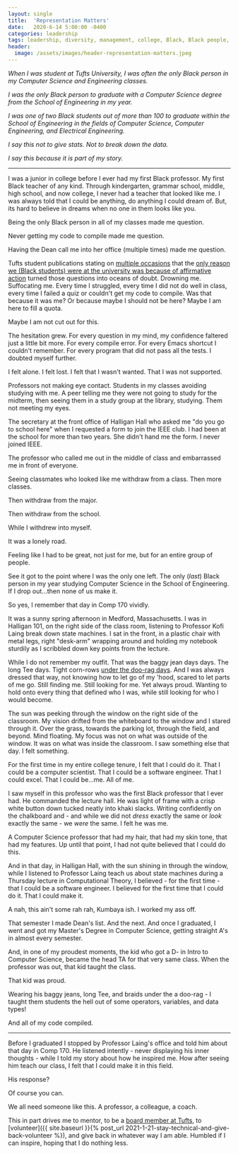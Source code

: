 ```yaml
---
layout: single
title:  'Representation Matters'
date:   2020-6-14 5:00:00 -0400
categories: leadership
tags: leadership, diversity, management, college, Black, Black people, computer science, inclusion, equity, DEI
header:
  image: /assets/images/header-representation-matters.jpeg
---
```


*When I was student at Tufts University, I was often the only Black person in my Computer Science and Engineering classes.*

*I was the only Black person to graduate with a Computer Science degree from the School of Engineering in my year.*

*I was one of two Black students out of more than 100 to graduate within the School of Engineering in the fields of Computer Science, Computer Engineering, and Electrical Engineering.*

*I say this not to give stats. Not to break down the data.*

*I say this because it is part of my story.*

---

I was a junior in college before I ever had my first Black professor. My first Black teacher of any kind. Through kindergarten, grammar school, middle, high school, and now college, I never had a teacher that looked like me. I was always told that I could be anything, do anything I could dream of. But, its hard to believe in dreams when no one in them looks like you.

Being the only Black person in all of my classes made me question.

Never getting my code to compile made me question.

Having the Dean call me into her office (multiple times) made me question.

Tufts student publications stating on [multiple occasions](https://tuftsdaily.com/archives/2001/09/01/affirmative-action-is-everyones-concern/) that the [only reason we (Black students) were at the university was because of affirmative action](https://www.insidehighered.com/news/2006/12/12/not-so-merry-christmas) turned those questions into oceans of doubt. Drowning me. Suffocating me. Every time I struggled, every time I did not do well in class, every time I failed a quiz or couldn't get my code to compile. Was that because it was me? Or because maybe I should not be here? Maybe I am here to fill a quota.

Maybe I am not cut out for this.

The hesitation grew. For every question in my mind, my confidence faltered just a little bit more. For every compile error. For every Emacs shortcut I couldn't remember. For every program that did not pass all the tests. I doubted myself further.

I felt alone. I felt lost. I felt that I wasn't wanted. That I was not supported.

Professors not making eye contact. Students in my classes avoiding studying with me. A peer telling me they were not going to study for the midterm, then seeing them in a study group at the library, studying. Them not meeting my eyes.

The secretary at the front office of Halligan Hall who asked me "do you go to school here" when I requested a form to join the IEEE club. I had been at the school for more than two years. She didn't hand me the form. I never joined IEEE.

The professor who called me out in the middle of class and embarrassed me in front of everyone.

Seeing classmates who looked like me withdraw from a class. Then more classes.

Then withdraw from the major.

Then withdraw from the school.

While I withdrew into myself.

It was a lonely road.

Feeling like I had to be great, not just for me, but for an entire group of people.

See it got to the point where I was the only one left. The only (*last*) Black person in my year studying Computer Science in the School of Engineering. If I drop out...then none of us make it.

So yes, I remember that day in Comp 170 vividly.

It was a sunny spring afternoon in Medford, Massachusetts. I was in Halligan 101, on the right side of the class room, listening to Professor Kofi Laing break down state machines. I sat in the front, in a plastic chair with metal legs, right "desk-arm" wrapping around and holding my notebook sturdily as I scribbled down key points from the lecture.

While I do not remember my outfit. That was the baggy jean days days. The long Tee days. Tight corn-rows [under the doo-rag days](https://www.cs.tufts.edu/comp/11-2003f/staff.php). And I was always dressed that way, not knowing how to let go of my 'hood, scared to let parts of me go. Still finding me. Still looking for me. Yet always proud. Wanting to hold onto every thing that defined who I was, while still looking for who I would become.

The sun was peeking through the window on the right side of the classroom. My vision drifted from the whiteboard to the window and I stared through it. Over the grass, towards the parking lot, through the field, and beyond. Mind floating. My focus was not on what was outside of the window. It was on what was inside the classroom. I saw something else that day. I felt something.

For the first time in my entire college tenure, I felt that I could do it. That I could be a computer scientist. That I could be a software engineer. That I could excel. That I could be...me. All of me.

I saw myself in this professor who was the first Black professor that I ever had. He commanded the lecture hall. He was light of frame with a crisp white button down tucked neatly into khaki slacks. Writing confidently on the chalkboard and - and while we did not _dress_ exactly the same or _look_ exactly the same - we _were_ the same. I felt he was me.

A Computer Science professor that had my hair, that had my skin tone, that had my features. Up until that point, I had not quite believed that I could do this.

And in that day, in Halligan Hall, with the sun shining in through the window, while I listened to Professor Laing teach us about state machines during a Thursday lecture in Computational Theory, I believed - for the first time - that I could be a software engineer. I believed for the first time that I could do it. That I could make it.

A nah, this ain't some rah rah, Kumbaya ish. I worked my ass off.

That semester I made Dean's list. And the next. And once I graduated, I went and got my Master's Degree in Computer Science, getting straight A's in almost every semester.

And, in one of my proudest moments, the kid who got a D- in Intro to Computer Science, became the head TA for that very same class. When the professor was out, that kid taught the class.

That kid was proud.

Wearing his baggy jeans, long Tee, and braids under the a doo-rag - I taught them students the hell out of some operators, variables, and data types!

And all of my code compiled.

---
Before I graduated I stopped by Professor Laing's office and told him about that day in Comp 170. He listened intently - never displaying his inner thoughts - while I told my story about how he inspired me.  How after seeing him teach our class, I felt that I could make it in this field.

His response?

Of course you can.

We all need someone like this. A professor, a colleague, a coach.

This in part drives me to mentor, to be a [board member at Tufts](https://engineering.tufts.edu/cs/community/externaladvisoryboard), to [volunteer]({{ site.baseurl }}{% post_url 2021-1-21-stay-technical-and-give-back-volunteer %}), and give back in whatever way I am able. Humbled if I can inspire, hoping that I do nothing less.
